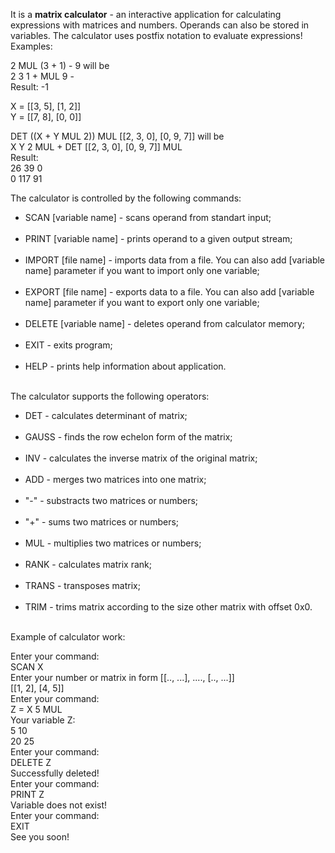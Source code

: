 It is a <b>matrix calculator</b> - an interactive application for calculating expressions with matrices and numbers. Operands can also be stored in variables. The calculator uses postfix notation to evaluate expressions! Examples: <br>

2 MUL (3 + 1) - 9 will be <br>
2 3 1 + MUL 9 - <br>
Result: -1 <br>

X = [[3, 5], [1, 2]] <br>
Y = [[7, 8], [0, 0]] <br>

DET ((X + Y MUL 2)) MUL [[2, 3, 0], [0, 9, 7]] will be <br>
X Y 2 MUL + DET [[2, 3, 0], [0, 9, 7]] MUL <br>
Result:  <br>
26 39 0 <br>
0 117 91


The calculator is controlled by the following commands:
<ul>
<li>SCAN [variable name] - scans operand from standart input;</li> <br>
<li>PRINT [variable name] - prints operand to a given output stream;</li> <br>
<li>IMPORT [file name] - imports data from a file. You can also add [variable name] parameter if you want to import only one variable;</li> <br>
<li>EXPORT [file name] - exports data to a file. You can also add [variable name] parameter if you want to export only one variable;</li> <br>
<li>DELETE [variable name] - deletes operand from calculator memory;</li> <br>
<li>EXIT - exits program;</li> <br>
<li>HELP - prints help information about application.</li> <br>
</ul>


The calculator supports the following operators:

<ul>
<li>DET - calculates determinant of matrix;</li> <br>
<li>GAUSS - finds the row echelon form of the matrix;</li> <br>
<li>INV - calculates the inverse matrix of the original matrix;</li> <br>
<li>ADD - merges two matrices into one matrix;</li> <br>
<li>"-" - substracts two matrices or numbers;</li> <br>
<li>"+" - sums two matrices or numbers;</li> <br>
<li>MUL - multiplies two matrices or numbers;</li> <br>
<li>RANK - calculates matrix rank;</li> <br>
<li>TRANS - transposes matrix;</li> <br>
<li>TRIM - trims matrix according to the size other matrix with offset 0x0.</li> <br>
</ul>

Example of calculator work:

Enter your command: <br>
SCAN X <br>
Enter your number or matrix in form [[.., ...], ...., [.., ...]]<br>
[[1, 2], [4, 5]] <br>
Enter your command: <br>
Z = X 5 MUL <br>
Your variable Z: <br>
5 10 <br>
20 25 <br>
Enter your command: <br>
DELETE Z <br>
Successfully deleted! <br>
Enter your command: <br>
PRINT Z <br>
Variable does not exist! <br>
Enter your command: <br>
EXIT <br>
See you soon! 